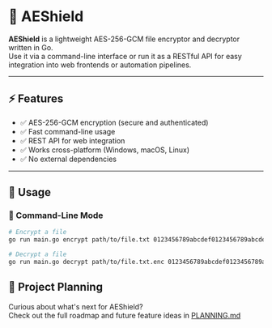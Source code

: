 # 🔐 AEShield

**AEShield** is a lightweight AES-256-GCM file encryptor and decryptor written in Go.  
Use it via a command-line interface or run it as a RESTful API for easy integration into web frontends or automation pipelines.

---

## ⚡ Features

- ✅ AES-256-GCM encryption (secure and authenticated)
- ✅ Fast command-line usage
- ✅ REST API for web integration
- ✅ Works cross-platform (Windows, macOS, Linux)
- ✅ No external dependencies

---

## 🚀 Usage

### 🔧 Command-Line Mode

```bash
# Encrypt a file
go run main.go encrypt path/to/file.txt 0123456789abcdef0123456789abcdef0123456789abcdef0123456789abcdef

# Decrypt a file
go run main.go decrypt path/to/file.txt.enc 0123456789abcdef0123456789abcdef0123456789abcdef0123456789abcdef
```

## 🧭 Project Planning

Curious about what's next for AEShield?  
Check out the full roadmap and future feature ideas in [PLANNING.md](./PLANNING.md)
